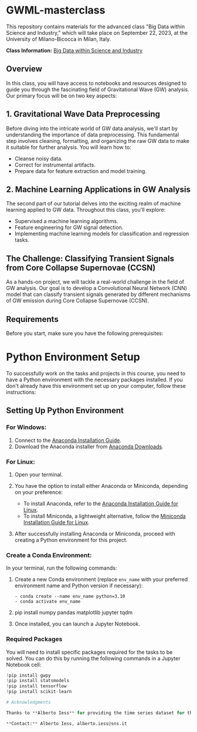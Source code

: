 # GWML-masterclass

This repository contains materials for the advanced class "Big Data within Science and Industry," which will take place on September 22, 2023, at the University of Milano-Bicocca in Milan, Italy.

**Class Information:** [Big Data within Science and Industry](https://sites.google.com/unimib.it/bigdatamasterclassTutorials)

## Overview
 
In this class, you will have access to notebooks and  resources designed to guide you through the fascinating field of Gravitational Wave (GW) analysis. Our primary focus will be on two key aspects:

## 1. Gravitational Wave Data Preprocessing

Before diving into the intricate world of GW data analysis, we'll start by understanding the importance of data preprocessing. This fundamental step involves cleaning, formatting, and organizing the raw GW data to make it suitable for further analysis. You will learn how to:

- Cleanse noisy data.
- Correct for instrumental artifacts.
- Prepare data for feature extraction and model training.

## 2. Machine Learning Applications in GW Analysis

The second part of our tutorial delves into the exciting realm of machine learning applied to GW data.  Throughout this class, you'll explore:

- Supervised a machine learning algorithms.
- Feature engineering for GW signal detection.
- Implementing machine learning models for classification and regression tasks.

## The Challenge: Classifying Transient Signals from Core Collapse Supernovae (CCSN)

As a hands-on project, we will tackle a real-world challenge in the field of GW analysis. Our goal is to develop a Convolutional Neural Network (CNN) model that can classify transient signals generated by different mechanisms of GW emission during Core Collapse Supernovae (CCSN).  

## Requirements

Before you start, make sure you have the following prerequisites:

# Python Environment Setup

To successfully work on the tasks and projects in this course, you need to have a Python environment with the necessary packages installed. If you don't already have this environment set up on your computer, follow these instructions:

## Setting Up Python Environment

### For Windows:

1. Connect to the [Anaconda Installation Guide](https://docs.anaconda.com/free/anaconda/install/windows/).
2. Download the Anaconda installer from [Anaconda Downloads](https://repo.anaconda.com/archive/Anaconda3-2023.07-2-Windows-x86_64.exe).

### For Linux:

1. Open your terminal.
2. You have the option to install either Anaconda or Miniconda, depending on your preference:
   - To install Anaconda, refer to the [Anaconda Installation Guide for Linux](https://docs.anaconda.com/free/anaconda/install/linux/).
   - To install Miniconda, a lightweight alternative, follow the [Miniconda Installation Guide for Linux](https://docs.conda.io/en/latest/miniconda.html#linux-installers).

3. After successfully installing Anaconda or Miniconda, proceed with creating a Python environment for this project.

### Create a Conda Environment:

In your terminal, run the following commands:

1. Create a new Conda environment (replace `env_name` with your preferred environment name and Python version if necessary):
   ```shell
   - conda create --name env_name python=3.10
   - conda activate env_name

2. pip install numpy pandas matplotlib jupyter tqdm


3. Once installed, you can launch a Jupyter Notebook.

### Required Packages

You will need to install specific packages required for the tasks to be solved. You can do this by running the following commands in a Jupyter Notebook cell:

```python
!pip install gwpy
!pip install statsmodels
!pip install tensorflow
!pip install scikit-learn

# Acknowledgments

Thanks to **Alberto Iess** for providing the time series dataset for this project.

**Contact:** Alberto Iess, alberto.iess@sns.it





